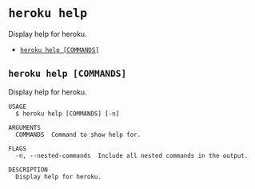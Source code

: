 `heroku help`
=============

Display help for heroku.

* [`heroku help [COMMANDS]`](#heroku-help-commands)

## `heroku help [COMMANDS]`

Display help for heroku.

```
USAGE
  $ heroku help [COMMANDS] [-n]

ARGUMENTS
  COMMANDS  Command to show help for.

FLAGS
  -n, --nested-commands  Include all nested commands in the output.

DESCRIPTION
  Display help for heroku.
```

